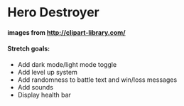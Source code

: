 # Hero Destroyer
#### images from http://clipart-library.com/

#### Stretch goals:
- Add dark mode/light mode toggle
- Add level up system
- Add randomness to battle text and win/loss messages
- Add sounds
- Display health bar